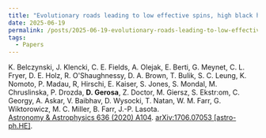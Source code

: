 ```yaml
---
title: "Evolutionary roads leading to low effective spins, high black hole masses, and O1/O2 rates for LIGO/Virgo binary black holes"
date: 2025-06-19
permalink: /posts/2025-06-19-evolutionary-roads-leading-to-low-effective-spins-high-black-hole-masses-and-o1o2-rates-for-ligovirgo-binary-black-holes
tags:
  - Papers
---
```






K. Belczynski, J. Klencki, C. E. Fields, A. Olejak, E. Berti, G. Meynet, C. L. Fryer, D. E. Holz, R. O'Shaughnessy, D. A. Brown, T. Bulik, S. C. Leung,  K. Nomoto, P. Madau, R, Hirschi, E. Kaiser, S. Jones, S. Mondal, M. Chruslinska, P. Drozda, **D. Gerosa**, Z. Doctor, M. Giersz, S. Ekstr\:om, C. Georgy, A. Askar, V. Baibhav, D. Wysocki, T. Natan, W. M. Farr, G. Wiktorowicz, M. C. Miller, B. Farr, J.-P. Lasota.\
[Astronomy & Astrophysics 636 (2020) A104](https://www.aanda.org/articles/aa/full_html/2020/04/aa36528-19/aa36528-19.html). [arXiv:1706.07053 [astro-ph.HE]](https://arxiv.org/abs/1706.07053).
